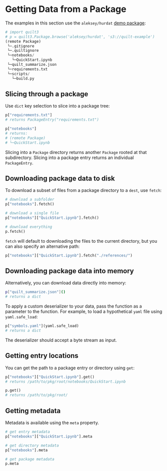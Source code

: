 # Getting Data from a Package

The examples in this section use the `aleksey/hurdat` [demo package](https://open.quiltdata.com/b/quilt-example/tree/aleksey/hurdat/):

```python
# import quilt3
# p = quilt3.Package.browse('aleksey/hurdat', 's3://quilt-example')
(remote Package)
 └─.gitignore
 └─.quiltignore
 └─notebooks/
   └─QuickStart.ipynb
 └─quilt_summarize.json
 └─requirements.txt
 └─scripts/
   └─build.py
```

## Slicing through a package

Use `dict` key selection to slice into a package tree:

```python
p["requirements.txt"]
# returns PackageEntry("requirements.txt")

p["notebooks"]
# returns:
# (remote Package)
# └─QuickStart.ipynb
```

Slicing into a `Package` directory returns another `Package` rooted at that subdirectory. Slicing into a package entry returns an individual `PackageEntry`.

## Downloading package data to disk

To download a subset of files from a package directory to a `dest`, use `fetch`:

```python
# download a subfolder
p["notebooks"].fetch()

# download a single file
p["notebooks"]["QuickStart.ipynb"].fetch()

# download everything
p.fetch()
```

`fetch` will default to downloading the files to the current directory, but you can also specify an alternative path:

```python
p["notebooks"]["QuickStart.ipynb"].fetch("./references/")
```

## Downloading package data into memory

Alternatively, you can download data directly into memory:

```bash
p["quilt_summarize.json"]()
# returns a dict
```

To apply a custom deserializer to your data, pass the function as a parameter to the function. For example, to load a hypothetical `yaml` file using `yaml.safe_load`:

```python
p["symbols.yaml"](yaml.safe_load)
# returns a dict
```

The deserializer should accept a byte stream as input.

## Getting entry locations

You can get the path to a package entry or directory using `get`:

```python
p["notebooks"]["QuickStart.ipynb"].get()
# returns /path/to/pkg/root/notebooks/QuickStart.ipynb

p.get()
# returns /path/to/pkg/root/
```

## Getting metadata

Metadata is available using the `meta` property.

```python
# get entry metadata
p["notebooks"]["QuickStart.ipynb"].meta

# get directory metadata
p["notebooks"].meta

# get package metadata
p.meta
```

